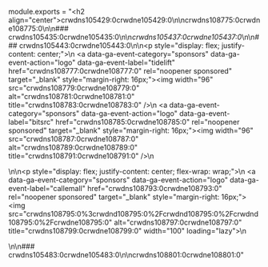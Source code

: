 module.exports = "<h2 align=\"center\">crwdns105429:0crwdne105429:0</h2>\n\ncrwdns108775:0crwdne108775:0\n\n### crwdns105435:0crwdne105435:0\n\n*crwdns105437:0crwdne105437:0*\n\n### crwdns105443:0crwdne105443:0\n\n<p style=\"display: flex; justify-content: center;\">\n  <a data-ga-event-category=\"sponsors\" data-ga-event-action=\"logo\" data-ga-event-label=\"tidelift\" href=\"crwdns108777:0crwdne108777:0\" rel=\"noopener sponsored\" target=\"_blank\" style=\"margin-right: 16px;\"><img width=\"96\" src=\"crwdns108779:0crwdne108779:0\" alt=\"crwdns108781:0crwdne108781:0\" title=\"crwdns108783:0crwdne108783:0\" /></a>\n  <a data-ga-event-category=\"sponsors\" data-ga-event-action=\"logo\" data-ga-event-label=\"bitsrc\" href=\"crwdns108785:0crwdne108785:0\" rel=\"noopener sponsored\" target=\"_blank\" style=\"margin-right: 16px;\"><img width=\"96\" src=\"crwdns108787:0crwdne108787:0\" alt=\"crwdns108789:0crwdne108789:0\" title=\"crwdns108791:0crwdne108791:0\" /></a>\n</p>\n\n<p style=\"display: flex; justify-content: center; flex-wrap: wrap;\">\n  <a data-ga-event-category=\"sponsors\" data-ga-event-action=\"logo\" data-ga-event-label=\"callemall\" href=\"crwdns108793:0crwdne108793:0\" rel=\"noopener sponsored\" target=\"_blank\" style=\"margin-right: 16px;\"><img src=\"crwdns108795:0%3crwdnd108795:0%2Fcrwdnd108795:0%2Fcrwdnd108795:0%2Fcrwdne108795:0\" alt=\"crwdns108797:0crwdne108797:0\" title=\"crwdns108799:0crwdne108799:0\" width=\"100\" loading=\"lazy\"></a>\n</p>\n\n### crwdns105483:0crwdne105483:0\n\ncrwdns108801:0crwdne108801:0"